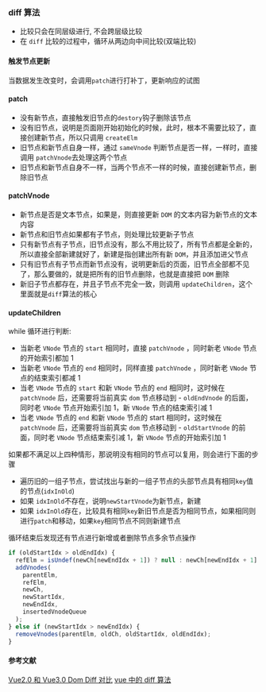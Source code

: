 ### diff 算法

- 比较只会在同层级进行, 不会跨层级比较
- 在 `diff` 比较的过程中，循环从两边向中间比较(双端比较)

#### 触发节点更新

当数据发生改变时，会调用`patch`进行打补丁，更新响应的试图

#### patch

- 没有新节点，直接触发旧节点的`destory`钩子删除该节点
- 没有旧节点，说明是页面刚开始初始化的时候，此时，根本不需要比较了，直接创建新节点，所以只调用 `createElm`
- 旧节点和新节点自身一样，通过 `sameVnode` 判断节点是否一样，一样时，直接调用 `patchVnode`去处理这两个节点
- 旧节点和新节点自身不一样，当两个节点不一样的时候，直接创建新节点，删除旧节点

#### patchVnode

- 新节点是否是文本节点，如果是，则直接更新 `DOM` 的文本内容为新节点的文本内容
- 新节点和旧节点如果都有子节点，则处理比较更新子节点
- 只有新节点有子节点，旧节点没有，那么不用比较了，所有节点都是全新的，所以直接全部新建就好了，新建是指创建出所有新 `DOM`，并且添加进父节点
- 只有旧节点有子节点而新节点没有，说明更新后的页面，旧节点全部都不见了，那么要做的，就是把所有的旧节点删除，也就是直接把 `DOM` 删除
- 新旧子节点都存在，并且子节点不完全一致，则调用 `updateChildren`，这个里面就是`diff`算法的核心

#### updateChildren

while 循环进行判断:

- 当新老 `VNode` 节点的 `start` 相同时，直接 `patchVnode` ，同时新老 `VNode` 节点的开始索引都加 1
- 当新老 `VNode` 节点的 `end` 相同时，同样直接 `patchVnode` ，同时新老 `VNode` 节点的结束索引都减 1
- 当老 `VNode` 节点的 `start` 和新 `VNode` 节点的 `end` 相同时，这时候在 `patchVnode` 后，还需要将当前真实 `dom` 节点移动到 - `oldEndVnode` 的后面，同时老 `VNode` 节点开始索引加 1，新 `VNode` 节点的结束索引减 1
- 当老 `VNode` 节点的 `end` 和新 `VNode` 节点的 start 相同时，这时候在 `patchVnode` 后，还需要将当前真实 `dom` 节点移动到 - `oldStartVnode` 的前面，同时老 `VNode` 节点结束索引减 1，新 `VNode` 节点的开始索引加 1

如果都不满足以上四种情形，那说明没有相同的节点可以复用，则会进行下面的步骤

- 遍历旧的一组子节点，尝试找出与新的一组子节点的头部节点具有相同`key`值的节点(`idxInOld`)
- 如果 `idxInOld`不存在，说明`newStartVnode`为新节点，新建
- 如果 `idxInOld`存在，比较具有相同`key`新旧节点是否为相同节点，如果相同则进行`patch`和移动，如果`key`相同节点不同则新建节点

循环结束后发现还有节点进行新增或者删除节点多余节点操作

```js
if (oldStartIdx > oldEndIdx) {
  refElm = isUndef(newCh[newEndIdx + 1]) ? null : newCh[newEndIdx + 1].elm;
  addVnodes(
    parentElm,
    refElm,
    newCh,
    newStartIdx,
    newEndIdx,
    insertedVnodeQueue
  );
} else if (newStartIdx > newEndIdx) {
  removeVnodes(parentElm, oldCh, oldStartIdx, oldEndIdx);
}
```

#### 参考文献

[Vue2.0 和 Vue3.0 Dom Diff 对比](https://blog.csdn.net/qq_34629352/article/details/122163072)
[vue 中的 diff 算法](https://blog.csdn.net/weixin_43638968/article/details/112686317)
